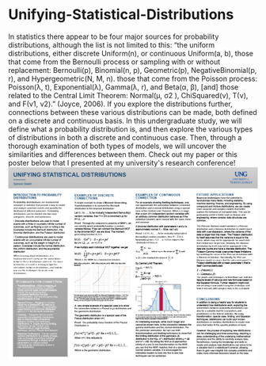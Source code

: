 # Unifying-Statistical-Distributions
In statistics there appear to be four major sources for probability distributions, although the list is not limited to this: “the uniform distributions, either discrete Uniform(n), or continuous Uniform(a, b), those that come from the Bernoulli process or sampling with or without replacement: Bernoulli(p), Binomial(n, p), Geometric(p), NegativeBinomial(p, r), and Hypergeometric(N, M, n). those that come from the Poisson process: Poisson(λ, t), Exponential(λ), Gamma(λ, r), and Beta(α, β), [and] those related to the Central Limit Theorem: Normal(µ, σ2 ), ChiSquared(ν), T(ν), and F(ν1, ν2).” (Joyce, 2006).  If you explore the distributions further, connections between these various distributions can be made, both defined on a discrete and continuous basis. In this undergraduate study, we will define what a probability distribution is, and then explore the various types of distributions in both a discrete and continuous case. Then, through a thorough examination of both types of models, we will uncover the similarities and differences between them. Check out my paper or this poster below that I presented at my university's research conference!
![alt text](https://github.com/SpencerSewell/Pictures/blob/main/USDPoster.jpg?raw=True)
